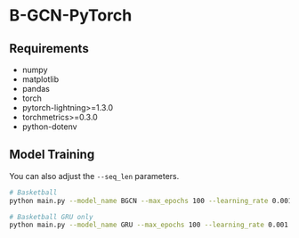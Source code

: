 # B-GCN-PyTorch

## Requirements

* numpy
* matplotlib
* pandas
* torch
* pytorch-lightning>=1.3.0
* torchmetrics>=0.3.0
* python-dotenv

## Model Training

You can also adjust the `--seq_len` parameters.

```bash
# Basketball
python main.py --model_name BGCN --max_epochs 100 --learning_rate 0.001 --weight_decay 0 --batch_size 32 --aspect_num 4 --hidden_dim 64 --co_attention_dim 16 --linear_transformation --applying_player --applying_attention --loss nba_mae --settings supervised
```

```bash
# Basketball GRU only
python main.py --model_name GRU --max_epochs 100 --learning_rate 0.001 --weight_decay 0 --batch_size 32 --hidden_dim 64 --loss nba_score --settings supervised
```